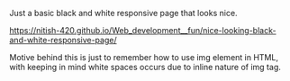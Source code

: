 Just a basic black and white responsive page that looks nice.

https://nitish-420.github.io/Web_development__fun/nice-looking-black-and-white-responsive-page/

Motive behind this is just to remember how to use img element in HTML, with keeping in mind white spaces occurs due to inline nature of img tag.
